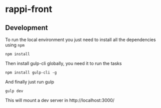 # rappi-front

## Development

To run the local environment you just need to install all the dependencies using `npm`

```
npm install
```

Then install gulp-cli globally, you need it to run the tasks

```
npm install gulp-cli -g
```

And finally just run gulp

```
gulp dev
```

This will mount a dev server in http://localhost:3000/
